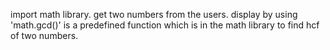 import math library.
get  two numbers from the users.
display by using 'math.gcd()' is a predefined function which is in the math library to find hcf of two numbers.
